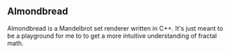 ## Almondbread

Almondbread is a Mandelbrot set renderer written in C++. It's just meant to be a playground for me to to get a more intuitive understanding of fractal math.

